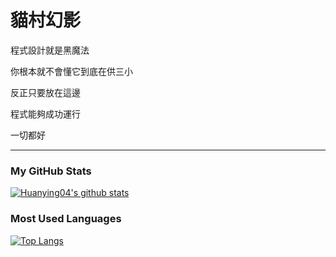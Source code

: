 # 貓村幻影
程式設計就是黑魔法

你根本就不會懂它到底在供三小

反正只要放在這邊

程式能夠成功運行

一切都好

---
### My GitHub Stats
[![Huanying04's github stats](https://github-readme-stats.vercel.app/api?username=Huanying04&show_icons=true)](https://github.com/Huanying04)

### Most Used Languages
[![Top Langs](https://github-readme-stats.vercel.app/api/top-langs/?username=Huanying04&layout=compact)](https://github.com/Huanying04)
